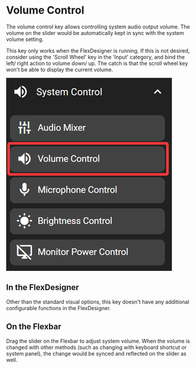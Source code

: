 # Volume Control

The volume control key allows controlling system audio output volume. The volume on the slider would be automatically kept in sync with the system volume setting.

This key only works when the FlexDesigner is running. If this is not desired, consider using the 'Scroll Wheel' key in the 'Input' category, and bind the left/ right action to volume down/ up. The catch is that the scroll wheel key won't be able to display the current volume.

![1745502370652](image/volume_control/1745502370652.png)

## In the FlexDesigner

Other than the standard visual options, this key doesn't have any additional configurable functions in the FlexDesigner.

## On the Flexbar

Drag the slider on the Flexbar to adjust system volume. When the volume is changed with other methods (such as changing with keyboard shortcut or system panel), the change would be synced and reflected on the slider as well.
